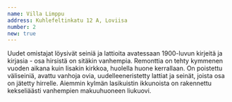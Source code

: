 ```yaml
---
name: Villa Limppu
address: Kuhlefeltinkatu 12 A, Loviisa
number: 2
new: true
---
```

Uudet omistajat löysivät seiniä ja lattioita avatessaan 1900-luvun kirjeitä ja kirjasia - osa hirsistä on sitäkin 
vanhempia. Remonttia on tehty kymmenen vuoden aikana kuin Iisakin kirkkoa, huolella huone kerrallaan. On poistettu 
väliseiniä, avattu vanhoja ovia, uudelleeneristetty lattiat ja seinät, joista osa on jätetty hirrelle. Aiemmin kylmän 
lasikuistin ikkunoista on rakennettu kekseliäästi vanhempien makuuhuoneen liukuovi.